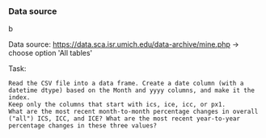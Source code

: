 ### Data source

b

Data source: https://data.sca.isr.umich.edu/data-archive/mine.php -> choose option 'All tables'

Task:
```
Read the CSV file into a data frame. Create a date column (with a datetime dtype) based on the Month and yyyy columns, and make it the index. 
Keep only the columns that start with ics, ice, icc, or px1.
What are the most recent month-to-month percentage changes in overall ("all") ICS, ICC, and ICE? What are the most recent year-to-year percentage changes in these three values?
```
